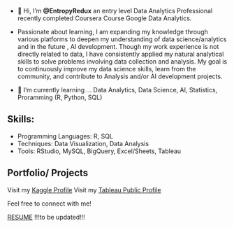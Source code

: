 - 👋 Hi, I’m **@EntropyRedux** an entry level Data Analytics Professional recently completed Coursera Course Google Data Analytics. 

- Passionate about learning, I am expanding my knowledge through various platforms to deepen my understanding of data science/analytics and in the future , AI development. Though my work experience is not directly related to data, I have consistently applied my natural analytical skills to solve problems involving data collection and analysis. My goal is to continuously improve my data science skills, learn from the community, and contribute to Analysis and/or AI development projects.

- 🌱 I’m currently learning ... Data Analytics, Data Science, AI, Statistics, Proramming (R, Python, SQL)

## **Skills:**
- Programming Languages: R, SQL
- Techniques: Data Visualization, Data Analysis
- Tools: RStudio, MySQL, BigQuery, Excel/Sheets, Tableau

## **Portfolio/ Projects**

Visit my [Kaggle Profile](https://www.kaggle.com/marvinbulahan)
Visit my [Tableau Public Profile](https://public.tableau.com/app/profile/entropy)

Feel free to connect with me!

[RESUME](https://drive.google.com/file/d/1Nd73AtGGoJNBVX0LBy0scKBRZku8NVLp/view?usp=sharing)
!!!to be updated!!!


<!---
EntropyRedux/EntropyRedux is a ✨ special ✨ repository because its `README.md` (this file) appears on your GitHub profile.
You can click the Preview link to take a look at your changes.
--->
